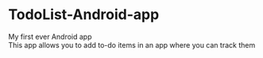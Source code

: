 # TodoList-Android-app
My first ever Android app</br>
This app allows you to add to-do items in an app where you can track them
